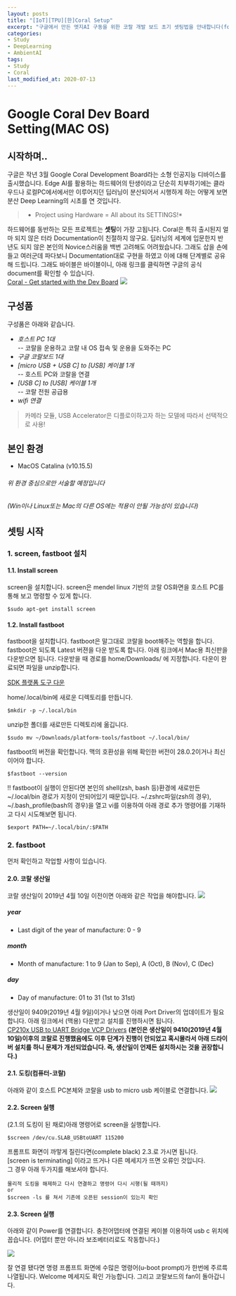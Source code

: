 ```yaml
---
layout: posts
title: "[IoT][TPU][한]Coral Setup"
excerpt: "구글에서 만든 엣지AI 구동을 위한 코랄 개발 보드 초기 셋팅법을 안내합니다(for 맥유저)"
categories:
- Study
- DeepLearning
- AmbientAI
tags:
- Study
- Coral
last_modified_at: 2020-07-13
---
```

# Google Coral Dev Board Setting(MAC OS)
## 시작하며..
구글은 작년 3월 Google Coral Development Board라는 소형 인공지능 디바이스를 출시했습니다. Edge AI를 활용하는 하드웨어의 탄생이라고 단순히 치부하기에는 클라우드나 로컬PC에서에서만 이루어지던 딥러닝이 분산되어서 시행하게 하는 어떻게 보면 분산 Deep Learning의 시초를 연 것입니다. 

> * Project using Hardware = All about its SETTINGS!*  

하드웨어를 동반하는 모든 프로젝트는 **셋팅**이 가장 고됩니다. Coral은 특히 출시된지 얼마 되지 않은 터라 Documentation이 친절하지 않구요. 딥러닝의 세계에 입문한지 반년도 되지 않은 본인의 Novice스러움을 백번 고려해도 어려웠습니다. 그래도 삽을 손에 들고 여러군데 파다보니 Documentation대로 구현을 하였고 이에 대해 단계별로 공유해 드립니다. 그래도 바이블은 바이블이니, 아래 링크를 클릭하면 구글의 공식 document를 확인할 수 있습니다.   
[Coral - Get started with the Dev Board](https://coral.ai/docs/dev-board/get-started)
![](https://coral.ai/static/docs/images/devboard/devboard-inhand.jpg)


## 구성품
구성품은 아래와 같습니다.
- *호스트 PC 1대*   
-- 코랄을 운용하고 코랄 내 OS 접속 및 운용을 도와주는 PC
- *구글 코랄보드 1대* 
- *[micro USB + USB C] to [USB] 케이블 1개*  
-- 호스트 PC와 코랄을 연결
- *[USB C] to [USB] 케이블 1개*   
-- 코랄 전원 공급용
- *wifi 연결*

> 카메라 모듈, USB Accelerator은 디플로이하고자 하는 모델에 따라서 선택적으로 사용!

## 본인 환경
- MacOS Catalina  (v10.15.5) 
###### 위 환경 중심으로만 서술할 예정입니다
###### (Win이나 Linux또는 Mac의 다른 OS에는 적용이 안될 가능성이 있습니다)

## 셋팅 시작
### 1. screen, fastboot 설치

#### 1.1. Install screen
screen을 설치합니다. screen은 mendel linux 기반의 코랄 OS화면을 호스트 PC를 통해 보고 명령할 수 있게 합니다.
```
$sudo apt-get install screen
```
#### 1.2. Install fastboot
fastboot을 설치합니다. fastboot은 말그대로 코랄을 boot해주는 역할을 합니다.  fastboot은 되도록 Latest 버젼을 다운 받도록 합니다. 아래 링크에서 Mac용 최신판을 다운받으면 됩니다. 다운받을 때 경로를 home/Downloads/ 에 지정합니다. 다운이 완료되면 파일을 unzip합니다.

[SDK 플랫폼 도구 다운](https://developer.android.com/studio/releases/platform-tools#downloads)

home/.local/bin에 새로운 디렉토리를 만듭니다.

```
$mkdir -p ~/.local/bin
```

unzip한 폴더를 새로만든 디렉토리에 옮깁니다.
```
$sudo mv ~/Downloads/platform-tools/fastboot ~/.local/bin/
```

fastboot의 버전을 확인합니다. 맥의 호환성을 위해 확인한 버전이 28.0.2이거나 최신이어야 합니다.
```
$fastboot --version
```

!! fastboot이 실행이 안된다면 본인의 shell(zsh, bash 등)환경에 새로만든 ~/.local/bin 경로가 지정이 안되어있기 때문입니다. ~/.zshrc파일(zsh의 경우), ~/.bash_profile(bash의 경우)을 열고 vi를 이용하여 아래 경로 추가 명령어를 기재하고 다시 시도해보면 됩니다.

```
$export PATH=~/.local/bin/:$PATH
```

### 2. fastboot  
먼저 확인하고 작업할 사항이 있습니다.
#### 2.0. 코랄 생산일  
코랄 생산일이 2019년 4월 10일 이전이면 아래와 같은 작업을 해야합니다.
![](https://coral.ai/static/docs/images/devboard/devboard-serialnumber-callouts.jpg)

##### year
 - Last digit of the year of manufacture: 0 - 9
##### month 
- Month of manufacture: 1 to 9 (Jan to Sep), A (Oct), B (Nov), C (Dec)
##### day 
- Day of manufacture: 01 to 31 (1st to 31st)


생산일이 9409(2019년 4월 9일)이거나 낮으면 아래 Port Driver의 업데이트가 필요합니다. 아래 링크에서 (맥용) 다운받고 설치를 진행하시면 됩니다.  
[CP210x USB to UART Bridge VCP Drivers](https://www.silabs.com/products/development-tools/software/usb-to-uart-bridge-vcp-drivers) **(본인은 생산일이 9410(2019년 4월 10일)이후의 코랄로 진행했음에도 이후 단계가 진행이 안되었고 혹시몰라서 아래 드라이버 설치를 하니 문제가 개선되었습니다. 즉, 생산일이 언제든 설치하시는 것을 권장합니다.)**


#### 2.1. 도킹(컴퓨터-코랄)
아래와 같이 호스트 PC본체와 코랄을 usb to micro usb 케이블로 연결합니다.
![](https://coral.ai/static/docs/images/devboard/devboard-serial-co.jpg)


#### 2.2. Screen 실행
(2.1.의 도킹이 된 채로)아래 명령어로 screen을 실행합니다.
```
$screen /dev/cu.SLAB_USBtoUART 115200
```
프롬프트 화면이 까맣게 질린다면(complete black) 2.3.로 가시면 됩니다.  
 [screen is terminating] 이라고 뜨거나 다른 메세지가 뜨면 오류인 것입니다.  
  그 경우 아래 두가지를 해보셔야 합니다.

```
물리적 도킹을 해제하고 다시 연결하고 명령어 다시 시행(될 때까지)
or
$screen -ls 를 쳐서 기존에 오픈된 session이 있는지 확인
```

#### 2.3. Screen 실행
아래와 같이 Power를 연결합니다. 충전어뎁터에 연결된 케이블 이용하여 usb c 위치에 꼽습니다. (어뎁터 뿐만 아니라 보조베터리로도 작동합니다.)


![](https://coral.ai/static/docs/images/devboard/devboard-serial-power-co.jpg)

잘 연결 됐다면 명령 프롬프트 화면에 수많은 명령어(u-boot prompt)가 한번에 주르륵 나열됩니다. Welcome 메세지도 확인 가능합니다. 
그리고 코랄보드의 fan이 돌아갑니다. 

